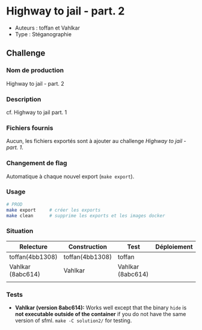 # Highway to jail - part. 2

- Auteurs : toffan et Vahlkar
- Type : Stéganographie

## Challenge
### Nom de production
Highway to jail - part. 2

### Description
cf. Highway to jail part. 1

### Fichiers fournis
Aucun, les fichiers exportés sont à ajouter au challenge *Highway to jail - part.
1*.

### Changement de flag

Automatique à chaque nouvel export (`make export`).

### Usage

```bash
# PROD
make export     # créer les exports
make clean      # supprime les exports et les images docker
```

### Situation

| Relecture | Construction | Test | Déploiement |
| --- | --- | --- | --- |
| toffan(4bb1308) | toffan(4bb1308) | toffan | |
| Vahlkar (8abc614) | Vahlkar | Vahlkar (8abc614) | |
| | | | |

### Tests
- **Vahlkar (version 8abc614):**
    Works well except that the binary `hide` is **not executable outside of the
    container** if you do not have the same version of sfml.  `make -C
    solution2/` for testing.
